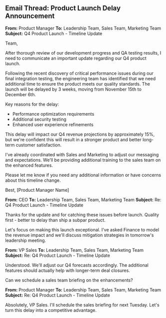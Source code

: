 ## Email Thread: Product Launch Delay Announcement

**From:** Product Manager
**To:** Leadership Team, Sales Team, Marketing Team
**Subject:** Q4 Product Launch - Timeline Update

Team,

After thorough review of our development progress and QA testing results, I need to communicate an important update regarding our Q4 product launch.

Following the recent discovery of critical performance issues during our final integration testing, the engineering team has identified that we need additional time to ensure the product meets our quality standards. The launch will be delayed by 3 weeks, moving from November 15th to December 6th.

Key reasons for the delay:
- Performance optimization requirements
- Additional security testing
- Enhanced user experience refinements

This delay will impact our Q4 revenue projections by approximately 15%, but we're confident this will result in a stronger product and better long-term customer satisfaction.

I've already coordinated with Sales and Marketing to adjust our messaging and expectations. We'll be providing additional training to the sales team on the enhanced features.

Please let me know if you need any additional information or have concerns about this timeline change.

Best,
[Product Manager Name]

**From:** CEO
**To:** Leadership Team, Sales Team, Marketing Team
**Subject:** Re: Q4 Product Launch - Timeline Update

Thanks for the update and for catching these issues before launch. Quality first - better to delay than ship a subpar product.

Let's focus on making this launch exceptional. I've asked Finance to model the revenue impact and we'll discuss mitigation strategies in tomorrow's leadership meeting.

**From:** VP Sales
**To:** Leadership Team, Sales Team, Marketing Team
**Subject:** Re: Q4 Product Launch - Timeline Update

Understood. We'll adjust our Q4 forecasts accordingly. The additional features should actually help with longer-term deal closures.

Can we schedule a sales team briefing on the enhancements?

**From:** Product Manager
**To:** Leadership Team, Sales Team, Marketing Team
**Subject:** Re: Q4 Product Launch - Timeline Update

Absolutely, VP Sales. I'll schedule the sales briefing for next Tuesday. Let's turn this delay into a competitive advantage.

